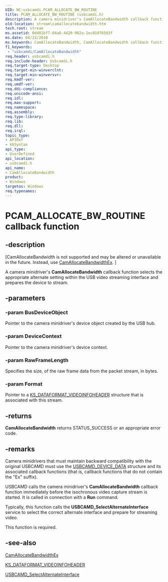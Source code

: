 ```yaml
---
UID: NC:usbcamdi.PCAM_ALLOCATE_BW_ROUTINE
title: PCAM_ALLOCATE_BW_ROUTINE (usbcamdi.h)
description: A camera minidriver's CamAllocateBandwidth callback function selects the appropriate alternate setting within the USB video streaming interface and prepares the device to stream.
old-location: stream\camallocatebandwidth.htm
tech.root: stream
ms.assetid: 0dd01bf7-04a8-4d20-982a-1ec81076583f
ms.date: 04/23/2018
ms.keywords: CamAllocateBandwidth, CamAllocateBandwidth callback function [Streaming Media Devices], PCAM_ALLOCATE_BW_ROUTINE, PCAM_ALLOCATE_BW_ROUTINE callback, stream.camallocatebandwidth, usbcamdi/CamAllocateBandwidth, usbcmdpr_4e7b22dc-0f6d-4a9b-82df-61c14cae981b.xml
f1_keywords:
 - "usbcamdi/CamAllocateBandwidth"
req.header: usbcamdi.h
req.include-header: Usbcamdi.h
req.target-type: Desktop
req.target-min-winverclnt: 
req.target-min-winversvr: 
req.kmdf-ver: 
req.umdf-ver: 
req.ddi-compliance: 
req.unicode-ansi: 
req.idl: 
req.max-support: 
req.namespace: 
req.assembly: 
req.type-library: 
req.lib: 
req.dll: 
req.irql: 
topic_type:
- APIRef
- kbSyntax
api_type:
- UserDefined
api_location:
- usbcamdi.h
api_name:
- CamAllocateBandwidth
product:
- Windows
targetos: Windows
req.typenames: 
---
```


# PCAM_ALLOCATE_BW_ROUTINE callback function


## -description


<p class="CCE_Message">[CamAllocateBandwidth is not supported and may be altered or unavailable in the future. Instead, use <a href="https://docs.microsoft.com/windows-hardware/drivers/ddi/usbcamdi/nc-usbcamdi-pcam_allocate_bw_routine_ex">CamAllocateBandwidthEx</a>.
]

A camera minidriver's <b>CamAllocateBandwidth</b> callback function selects the appropriate alternate setting within the USB video streaming interface and prepares the device to stream.


## -parameters




### -param BusDeviceObject

Pointer to the camera minidriver's device object created by the USB hub.


### -param DeviceContext

Pointer to the camera minidriver's device context.


### -param RawFrameLength

Specifies the size, of the raw frame data from the packet stream, in bytes.


### -param Format

Pointer to a <a href="https://docs.microsoft.com/windows-hardware/drivers/ddi/ksmedia/ns-ksmedia-tagks_dataformat_videoinfoheader">KS_DATAFORMAT_VIDEOINFOHEADER</a> structure that is associated with this stream.


## -returns



<b>CamAllocateBandwidth</b> returns STATUS_SUCCESS or an appropriate error code.




## -remarks



Camera minidrivers that must maintain backward compatibility with the original USBCAMD must use the <a href="https://docs.microsoft.com/windows-hardware/drivers/ddi/usbcamdi/ns-usbcamdi-_usbcamd_device_data">USBCAMD_DEVICE_DATA</a> structure and its associated callback functions (that is, callback functions that do not contain the "Ex" suffix).

USBCAMD calls the camera minidriver's <b>CamAllocateBandwidth</b> callback function immediately before the isochronous video capture stream is started. It is called in connection with a <b>Run</b> command.

Typically, this function calls the <b>USBCAMD_SelectAlternateInterface</b> service to select the correct alternate interface and prepare for streaming video.

This function is required.




## -see-also




<a href="https://docs.microsoft.com/windows-hardware/drivers/ddi/usbcamdi/nc-usbcamdi-pcam_allocate_bw_routine_ex">CamAllocateBandwidthEx</a>



<a href="https://docs.microsoft.com/windows-hardware/drivers/ddi/ksmedia/ns-ksmedia-tagks_dataformat_videoinfoheader">KS_DATAFORMAT_VIDEOINFOHEADER</a>



<a href="https://docs.microsoft.com/windows-hardware/drivers/ddi/usbcamdi/nf-usbcamdi-usbcamd_selectalternateinterface">USBCAMD_SelectAlternateInterface</a>
 

 

